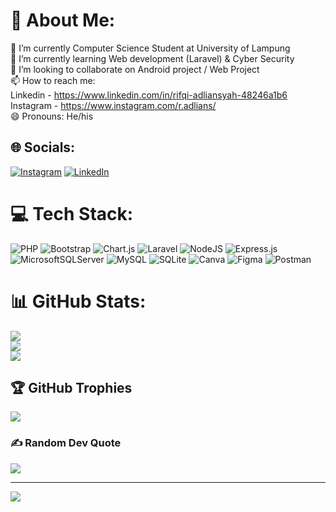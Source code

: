# 💫 About Me:
🔭 I’m currently Computer Science Student at University of Lampung<br>🌱 I’m currently learning Web development (Laravel) & Cyber Security<br>👯 I’m looking to collaborate on Android project / Web Project<br>📫 How to reach me:<br>Linkedin - https://www.linkedin.com/in/rifqi-adliansyah-48246a1b6<br>Instagram - https://www.instagram.com/r.adlians/<br>😄 Pronouns: He/his


## 🌐 Socials:
[![Instagram](https://img.shields.io/badge/Instagram-%23E4405F.svg?logo=Instagram&logoColor=white)](https://instagram.com/r.adlians) [![LinkedIn](https://img.shields.io/badge/LinkedIn-%230077B5.svg?logo=linkedin&logoColor=white)](https://linkedin.com/in/rifqi-adliansyah) 

# 💻 Tech Stack:
![PHP](https://img.shields.io/badge/php-%23777BB4.svg?style=for-the-badge&logo=php&logoColor=white) ![Bootstrap](https://img.shields.io/badge/bootstrap-%23563D7C.svg?style=for-the-badge&logo=bootstrap&logoColor=white) ![Chart.js](https://img.shields.io/badge/chart.js-F5788D.svg?style=for-the-badge&logo=chart.js&logoColor=white) ![Laravel](https://img.shields.io/badge/laravel-%23FF2D20.svg?style=for-the-badge&logo=laravel&logoColor=white) ![NodeJS](https://img.shields.io/badge/node.js-6DA55F?style=for-the-badge&logo=node.js&logoColor=white) ![Express.js](https://img.shields.io/badge/express.js-%23404d59.svg?style=for-the-badge&logo=express&logoColor=%2361DAFB) ![MicrosoftSQLServer](https://img.shields.io/badge/Microsoft%20SQL%20Sever-CC2927?style=for-the-badge&logo=microsoft%20sql%20server&logoColor=white) ![MySQL](https://img.shields.io/badge/mysql-%2300f.svg?style=for-the-badge&logo=mysql&logoColor=white) ![SQLite](https://img.shields.io/badge/sqlite-%2307405e.svg?style=for-the-badge&logo=sqlite&logoColor=white) ![Canva](https://img.shields.io/badge/Canva-%2300C4CC.svg?style=for-the-badge&logo=Canva&logoColor=white) 	![Figma](https://img.shields.io/badge/figma-%23F24E1E.svg?style=for-the-badge&logo=figma&logoColor=white) ![Postman](https://img.shields.io/badge/Postman-FF6C37?style=for-the-badge&logo=postman&logoColor=white)
# 📊 GitHub Stats:
![](https://github-readme-stats.vercel.app/api?username=rifqiadliansyah&theme=radical&hide_border=false&include_all_commits=false&count_private=false)<br/>
![](https://github-readme-streak-stats.herokuapp.com/?user=rifqiadliansyah&theme=radical&hide_border=false)<br/>
![](https://github-readme-stats.vercel.app/api/top-langs/?username=rifqiadliansyah&theme=radical&hide_border=false&include_all_commits=false&count_private=false&layout=compact)

## 🏆 GitHub Trophies
![](https://github-profile-trophy.vercel.app/?username=rifqiadliansyah&theme=dracula&no-frame=false&no-bg=true&margin-w=4)

### ✍️ Random Dev Quote
![](https://quotes-github-readme.vercel.app/api?type=horizontal&theme=tokyonight)

---
[![](https://visitcount.itsvg.in/api?id=rifqiadliansyah&icon=5&color=0)](https://visitcount.itsvg.in)

<!-- Proudly created with GPRM ( https://gprm.itsvg.in ) -->
